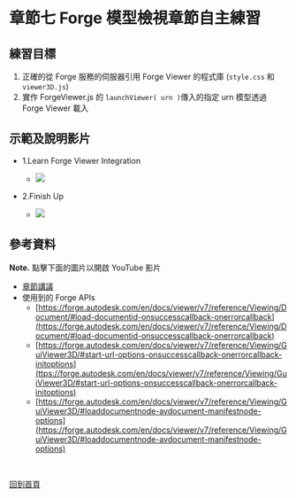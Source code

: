 # 章節七 Forge 模型檢視章節自主練習

## 練習目標

1. 正確的從 Forge 服務的伺服器引用 Forge Viewer 的程式庫 (`style.css` 和 `viewer3D.js`)
2. 實作 ForgeViewer.js 的 `launchViewer( urn )`傳入的指定 urn 模型透過 Forge Viewer 載入

## 示範及說明影片

- 1.Learn Forge Viewer Integration<br/>
  - [![](http://img.youtube.com/vi/zMe916wVAgo/0.jpg)](http://www.youtube.com/watch?v=zMe916wVAgo "7.1-Forge Viewer Implementation")

- 2.Finish Up<br/>
  - [![](http://img.youtube.com/vi/9vJQBG3ORJA/0.jpg)](http://www.youtube.com/watch?v=9vJQBG3ORJA "7.2-Forge Viewer Implementation contd")

## 參考資料

**Note.** 點擊下面的圖片以開啟 YouTube 影片

 - [章節講議](README.md)
 - 使用到的 Forge APIs
    - [https://forge.autodesk.com/en/docs/viewer/v7/reference/Viewing/Document/#load-documentid-onsuccesscallback-onerrorcallback](https://forge.autodesk.com/en/docs/viewer/v7/reference/Viewing/Document/#load-documentid-onsuccesscallback-onerrorcallback)
    - [https://forge.autodesk.com/en/docs/viewer/v7/reference/Viewing/GuiViewer3D/#start-url-options-onsuccesscallback-onerrorcallback-initoptions](ttps://forge.autodesk.com/en/docs/viewer/v7/reference/Viewing/GuiViewer3D/#start-url-options-onsuccesscallback-onerrorcallback-initoptions)
    - [https://forge.autodesk.com/en/docs/viewer/v7/reference/Viewing/GuiViewer3D/#loaddocumentnode-avdocument-manifestnode-options](https://forge.autodesk.com/en/docs/viewer/v7/reference/Viewing/GuiViewer3D/#loaddocumentnode-avdocument-manifestnode-options)

<br/>

[回到首頁](../README.md)